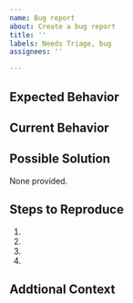 ```yaml
---
name: Bug report
about: Create a bug report
title: ''
labels: Needs Triage, bug
assignees: ''

---
```


<!--- Provide a general summary of the issue in the Title above -->

## Expected Behavior
<!--- Tell us what should happen -->

## Current Behavior
<!--- Tell us what happens instead of the expected behavior -->

## Possible Solution
<!--- If you have a specific desired solution in mind, this is a place to add it. -->
None provided.

## Steps to Reproduce
<!--- Provide an unambiguous set of steps to reproduce this bug. -->
1.
2.
3.
4.

## Addtional Context
<!-- (Optional)>
<!--- Real world usage helps us better understand what solutions may be most appropriate. -->
<!--- Explaining more context around your issue helps us better understand your use case -->
